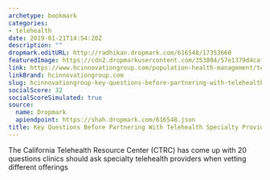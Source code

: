 ```yaml
---
archetype: bookmark
categories:
- telehealth
date: 2019-01-21T14:54:20Z
description: ""
dropmark.editURL: http://radhikan.dropmark.com/616548/17353660
featuredImage: https://cdn2.dropmarkusercontent.com/353804/57e1379d4cafdb68fa93524ab7133e8a5836bc73b685947be2902a0a23526f1f/thumbnail/telemedicine_7_0.jpg?Expires=1557430063&Signature=g3Ok0Efi601SSmrmf1VPkDsMWSS945RUYKv-rnlrOlER3K~cOQ9AzfOMQPihhmWKL~mGjnkrJHrO4sZSe2tvvJEqgqRhsLlFo97ZJ9diYKM0xo-Yfmg0R1vVZMDlWzmhMnoY82Igulj3HBHO6HV08lEoI8A4vOa~u2vurHVBSx~PNHjSQtTn2sr7edLcjHbLkW6PADvf6L5L2cc8X6oE3FgkOLbSXhyvOCCzcjWYAtGA2XRCy~LP0sBk25B~XsQYAWrgcI9PeIQV9LLiOIC0lcK138nElh7q9HZb9hdsQdtiORl9d2qWCwPzh~Sj7bEL9pWnRJLm3pFXk1UIacB5Kg__&Key-Pair-Id=APKAITQYWVEN757ZA4KQ
link: https://www.hcinnovationgroup.com/population-health-management/telehealth/blog/13031064/key-questions-before-partnering-with-telehealth-specialty-providers
linkBrand: hcinnovationgroup.com
slug: hcinnovationgroup-key-questions-before-partnering-with-telehealth-specialty-providers
socialScore: 32
socialScoreSimulated: true
source:
  name: Dropmark
  apiendpoint: https://shah.dropmark.com/616548.json
title: Key Questions Before Partnering With Telehealth Specialty Providers
---
```

The California Telehealth Resource Center (CTRC) has come up with 20 questions clinics should ask specialty telehealth providers when vetting different offerings